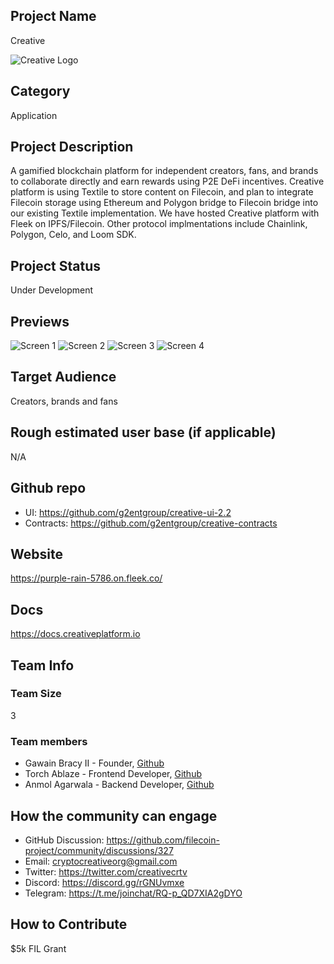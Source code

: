 
## Project Name <!-- Add your project name here"-->
Creative
<!-- Add you project logo here if available-->
![Creative Logo](https://avatars.githubusercontent.com/u/76276990?s=400&u=5f00ea3b39eb69256005d0c293ffbdcc4de69cc4&v=4)

## Category 
<!--developer tooling, application, wallet, infrastructure, etc-->
Application

## Project Description
<!--Describe your project in a few sentences. -->
A gamified blockchain platform for independent creators, fans, and brands to collaborate directly and earn rewards using P2E DeFi incentives.
Creative platform is using Textile to store content on Filecoin, and plan to integrate Filecoin storage using Ethereum and Polygon bridge to Filecoin bridge into our existing Textile implementation. We have hosted Creative platform with Fleek on IPFS/Filecoin. Other protocol implmentations include Chainlink, Polygon, Celo, and Loom SDK. 

## Project Status
<!--brainstorming, fundraising, under development, beta, shipped, etc-->
Under Development

## Previews
<!--Add some screenshots to give a preview of your product-->
![Screen 1](https://ethglobal.s3.amazonaws.com/recGqgbOvxitddM7S/Screenshot_2021-05-09_185441.png)
![Screen 2](https://ethglobal.s3.amazonaws.com/recByT6vUC0255XQk/Screenshot_2021-07-05_143434.png)
![Screen 3](https://ethglobal.s3.amazonaws.com/recByT6vUC0255XQk/Screenshot_2021-07-05_143548.png)
![Screen 4](https://ethglobal.s3.amazonaws.com/recByT6vUC0255XQk/Screenshot_2021-07-05_143510.png)

## Target Audience
<!--Describe who will be your project's users-->
Creators, brands and fans

## Rough estimated user base (if applicable)
<!--How many users do you have right now?-->
N/A

## Github repo
<!--Attach a link to your GitHub repo if it's OSS-->
+ UI: https://github.com/g2entgroup/creative-ui-2.2
+ Contracts: https://github.com/g2entgroup/creative-contracts

## Website
<!--Link your website if available-->
https://purple-rain-5786.on.fleek.co/

## Docs
<!--Including a link to your project docs!-->
https://docs.creativeplatform.io

## Team Info
<!-- Introduce your amazing team - how many team members are working on this project and who are they?-->
### Team Size
3

### Team members  
+ Gawain Bracy II - Founder, [Github](https://github.com/gawainb)
+ Torch Ablaze - Frontend Developer, [Github](https://github.com/Rashmi-278)
+ Anmol Agarwala - Backend Developer, [Github](https://github.com/sylar217)

## How the community can engage
+ GitHub Discussion: https://github.com/filecoin-project/community/discussions/327   
+ Email: cryptocreativeorg@gmail.com   
+ Twitter:  https://twitter.com/creativecrtv
+ Discord:  https://discord.gg/rGNUvmxe
+ Telegram:  https://t.me/joinchat/RQ-p_QD7XIA2gDYO  

## How to Contribute
<!--How can the community contribute to your project?--> 
$5k FIL Grant 
